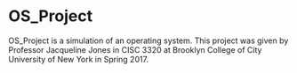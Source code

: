 # OS_Project

OS_Project is a simulation of an operating system. This project was given by Professor Jacqueline Jones in CISC 3320 at Brooklyn College of City University of New York in Spring 2017.
